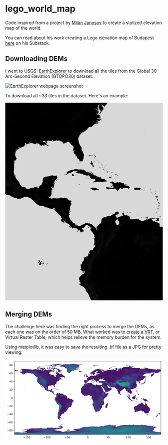 # lego_world_map
Code inspired from a project by [Milan Janosov](https://www.linkedin.com/in/milan-janosov/) to create a stylized elevation map of the world.

You can read about his work creating a Lego elevation map of Budapest [here](https://open.substack.com/pub/milanjanosov/p/lego-elevation-map?r=3mp6w8&utm_medium=ios) on his Substack.

## Downloading DEMs

I went to USGS' [EarthExplorer](https://earthexplorer.usgs.gov) to download all the tiles from the Global 30 Arc-Second Elevation (GTOPO30) dataset:

![EarthExplorer webpage screenshot](figures/earth_explorer.png)

To download all ~33 tiles in the dataset. Here's an example:

![GTopo30 Example: Caribbean](figures/gt30w100n40_down.jpg)

## Merging DEMs

The challenge here was finding the right process to merge the DEMs, as each one was on the order of 50 MB. What worked was to [create a VRT](https://gdal.org/en/latest/programs/gdalbuildvrt.html), or Virtual Raster Table, which helps relieve the memory burden for the system.

Using matplotlib, it was easy to save the resulting .tif file as a JPG for pretty viewing:

![JPG of merged worldwide DEM](figures/dem_world.jpg)

